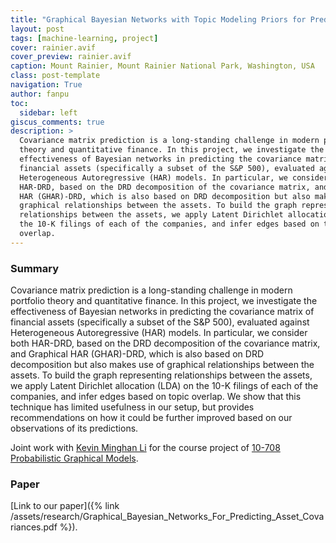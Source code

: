 ```yaml
---
title: "Graphical Bayesian Networks with Topic Modeling Priors for Predicting Asset Covariances"
layout: post
tags: [machine-learning, project]
cover: rainier.avif
cover_preview: rainier.avif
caption: Mount Rainier, Mount Rainier National Park, Washington, USA
class: post-template
navigation: True
author: fanpu
toc:
  sidebar: left
giscus_comments: true
description: >
  Covariance matrix prediction is a long-standing challenge in modern portfolio
  theory and quantitative finance. In this project, we investigate the
  effectiveness of Bayesian networks in predicting the covariance matrix of
  financial assets (specifically a subset of the S&P 500), evaluated against
  Heterogeneous Autoregressive (HAR) models. In particular, we consider both
  HAR-DRD, based on the DRD decomposition of the covariance matrix, and Graphical
  HAR (GHAR)-DRD, which is also based on DRD decomposition but also makes use of
  graphical relationships between the assets. To build the graph representing
  relationships between the assets, we apply Latent Dirichlet allocation (LDA) on
  the 10-K filings of each of the companies, and infer edges based on topic
  overlap. 
---
```


### Summary

Covariance matrix prediction is a long-standing challenge in modern portfolio
theory and quantitative finance. In this project, we investigate the
effectiveness of Bayesian networks in predicting the covariance matrix of
financial assets (specifically a subset of the S&P 500), evaluated against
Heterogeneous Autoregressive (HAR) models. In particular, we consider both
HAR-DRD, based on the DRD decomposition of the covariance matrix, and Graphical
HAR (GHAR)-DRD, which is also based on DRD decomposition but also makes use of
graphical relationships between the assets. To build the graph representing
relationships between the assets, we apply Latent Dirichlet allocation (LDA) on
the 10-K filings of each of the companies, and infer edges based on topic
overlap. We show that this technique has limited usefulness in our setup, but
provides recommendations on how it could be further improved based on our
observations of its predictions.

Joint work with [Kevin Minghan
Li](https://www.cmu.edu/mscf/student-experience/meet-our-current-students/2023-minghanl.html)
for the course project of [10-708 Probabilistic Graphical Models](https://andrejristeski.github.io/10708-F22/).

### Paper

[Link to our paper]({% link /assets/research/Graphical_Bayesian_Networks_For_Predicting_Asset_Covariances.pdf %}).